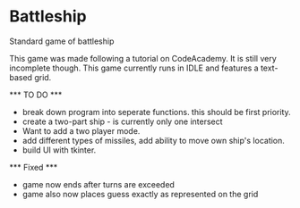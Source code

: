 # Battleship
Standard game of battleship

This game was made following a tutorial on CodeAcademy. It is still very incomplete though.
This game currently runs in IDLE and features a text-based grid.

*** TO DO ***
 - break down program into seperate functions. this should be first priority.
 - create a two-part ship - is currently only one intersect 
 - Want to add a two player mode.
 - add different types of missiles, add ability to move own ship's location.
 - build UI with tkinter.
 
*** Fixed ***
- game now ends after turns are exceeded
- game also now places guess exactly as represented on the grid

